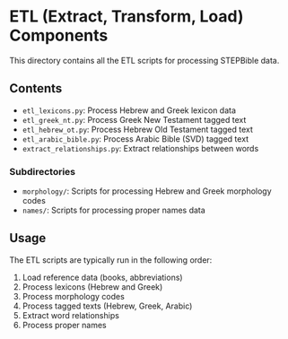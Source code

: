 # ETL (Extract, Transform, Load) Components

This directory contains all the ETL scripts for processing STEPBible data.

## Contents

- `etl_lexicons.py`: Process Hebrew and Greek lexicon data
- `etl_greek_nt.py`: Process Greek New Testament tagged text
- `etl_hebrew_ot.py`: Process Hebrew Old Testament tagged text
- `etl_arabic_bible.py`: Process Arabic Bible (SVD) tagged text
- `extract_relationships.py`: Extract relationships between words

### Subdirectories

- `morphology/`: Scripts for processing Hebrew and Greek morphology codes
- `names/`: Scripts for processing proper names data

## Usage

The ETL scripts are typically run in the following order:

1. Load reference data (books, abbreviations)
2. Process lexicons (Hebrew and Greek)
3. Process morphology codes
4. Process tagged texts (Hebrew, Greek, Arabic)
5. Extract word relationships
6. Process proper names 